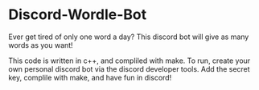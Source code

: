 # Discord-Wordle-Bot
Ever get tired of only one word a day? This discord bot will give as many words as you want!

This code is written in c++, and compliled with make. To run, create your own personal discord bot via the discord developer tools.
Add the secret key, complile with make, and have fun in discord!

